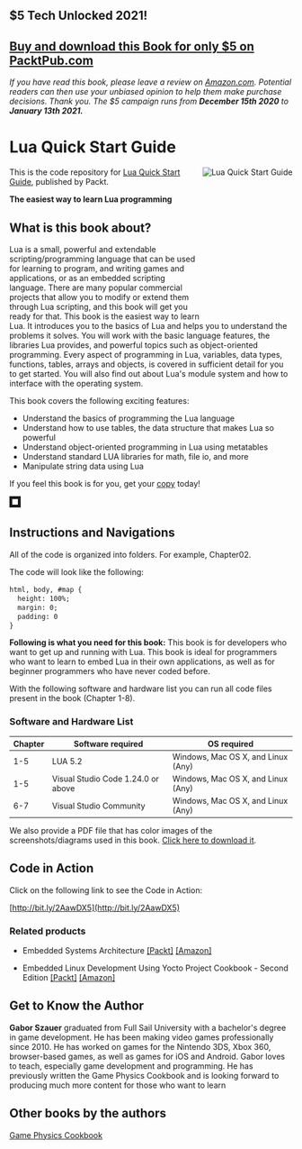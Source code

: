 ## $5 Tech Unlocked 2021!
[Buy and download this Book for only $5 on PacktPub.com](https://www.packtpub.com/product/lua-quick-start-guide/9781789343229)
-----
*If you have read this book, please leave a review on [Amazon.com](https://www.amazon.com/gp/product/1789343224).     Potential readers can then use your unbiased opinion to help them make purchase decisions. Thank you. The $5 campaign         runs from __December 15th 2020__ to __January 13th 2021.__*

# Lua Quick Start Guide

<a href="https://www.packtpub.com/application-development/lua-quick-start-guide?utm_source=github&utm_medium=repository&utm_campaign=9781789343229 "><img src="https://d1ldz4te4covpm.cloudfront.net/sites/default/files/imagecache/ppv4_main_book_cover/B11210_MockupCover.png" alt="Lua Quick Start Guide" height="256px" align="right"></a>

This is the code repository for [Lua Quick Start Guide](https://www.packtpub.com/application-development/lua-quick-start-guide?utm_source=github&utm_medium=repository&utm_campaign=9781789343229), published by Packt.

**The easiest way to learn Lua programming**

## What is this book about?
Lua is a small, powerful and extendable scripting/programming language that can be used for learning to program, and writing games and applications, or as an embedded scripting language. There are many popular commercial projects that allow you to modify or extend them through Lua scripting, and this book will get you ready for that. This book is the easiest way to learn Lua. It introduces you to the basics of Lua and helps you to understand the problems it solves. You will work with the basic language features, the libraries Lua provides, and powerful topics such as object-oriented programming. Every aspect of programming in Lua, variables, data types, functions, tables, arrays and objects, is covered in sufficient detail for you to get started. You will also find out about Lua's module system and how to interface with the operating system.

This book covers the following exciting features:
* Understand the basics of programming the Lua language 
* Understand how to use tables, the data structure that makes Lua so powerful 
* Understand object-oriented programming in Lua using metatables 
* Understand standard LUA libraries for math, file io, and more 
* Manipulate string data using Lua 

If you feel this book is for you, get your [copy](https://www.amazon.com/dp/1-789-34322-4) today!

<a href="https://www.packtpub.com/?utm_source=github&utm_medium=banner&utm_campaign=GitHubBanner"><img src="https://raw.githubusercontent.com/PacktPublishing/GitHub/master/GitHub.png" 
alt="https://www.packtpub.com/" border="5" /></a>

## Instructions and Navigations
All of the code is organized into folders. For example, Chapter02.

The code will look like the following:
```
html, body, #map {
  height: 100%;
  margin: 0;
  padding: 0
}
```

**Following is what you need for this book:**
This book is for developers who want to get up and running with Lua. This book is ideal for programmers who want to learn to embed Lua in their own applications, as well as for beginner programmers who have never coded before.

With the following software and hardware list you can run all code files present in the book (Chapter 1-8).
### Software and Hardware List
| Chapter | Software required | OS required |
| -------- | ------------------------------------ | ----------------------------------- |
| 1-5 | LUA 5.2 | Windows, Mac OS X, and Linux (Any) |
| 1-5 | Visual Studio Code 1.24.0 or above | Windows, Mac OS X, and Linux (Any) |
| 6-7 | Visual Studio Community | Windows, Mac OS X, and Linux (Any) |

We also provide a PDF file that has color images of the screenshots/diagrams used in this book. [Click here to download it](https://www.packtpub.com/sites/default/files/downloads/LuaQuickStartGuide_ColorImages.pdf).

## Code in Action

Click on the following link to see the Code in Action:

[http://bit.ly/2AawDX5](http://bit.ly/2AawDX5)

### Related products
* Embedded Systems Architecture [[Packt]](https://www.packtpub.com/application-development/embedded-systems-architecture?utm_source=github&utm_medium=repository&utm_campaign=9781788832502) [[Amazon]](https://www.amazon.com/dp/1788832507)

* Embedded Linux Development Using Yocto Project Cookbook - Second Edition [[Packt]](https://www.packtpub.com/virtualization-and-cloud/embedded-linux-development-using-yocto-project-cookbook-second-edition?utm_source=github&utm_medium=repository&utm_campaign=9781788399210) [[Amazon]](https://www.amazon.com/dp/1788399218)

## Get to Know the Author
**Gabor Szauer**
graduated from Full Sail University with a bachelor's degree in game development. He has been making video games professionally since 2010. He has worked on games for the Nintendo 3DS, Xbox 360, browser-based games, as well as games for iOS and Android. Gabor loves to teach, especially game development and programming. He has previously written the Game Physics Cookbook and is looking forward to producing much more content for those who want to learn

## Other books by the authors
[Game Physics Cookbook](https://www.packtpub.com/game-development/game-physics-cookbook?utm_source=github&utm_medium=repository&utm_campaign=9781787123663)

